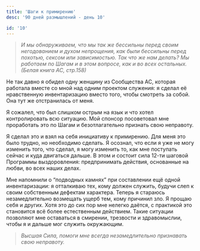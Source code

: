 ```yaml
---
title: 'Шаги к примирению'
desc: '90 дней размышлений - день 10'

id: '10'
---
```


> _И мы обнаруживаем, что мы так же бессильны перед своим негодованием и духом
> непрощения, как были бессильны перед похотью, сексом или зависимостью. Так
> что же нам делать? Мы работаем по Шагам и в этом вопросе, как и во всех
> остальных. (Белая книга АС, стр.158)_

Не так давно я обидел одну женщину из Сообщества АС, которая работала вместе
со мной над одним проектом служения: я сделал её нравственную инвентаризацию
вместо того, чтобы смотреть за собой. Она тут же отстранилась от меня.

Я сожалел, что был слишком острым на язык и что хотел контролировать всю
ситуацию. Мой спонсор посоветовал мне проработать это по Шагам и
безотлагательно признать свою неправоту.

Я сделал это и взял на себя инициативу к примирению. Для меня это было трудно,
но необходимо сделать. Я осознал, что если я уже не могу изменить того, что
сделал, я могу изменить то, как мне поступать сейчас и куда двигаться дальше.
В этом и состоит сила 12-ти шаговой Программы выздоровления: предпринимать
действия, основанные на любви, во всех наших делах.

Мне напомнили о “подводных камнях” при составлении ещё одной инвентаризации: я
отталкиваю тех, кому должен служить, будучи слеп к своим собственным дефектам
характера. Теперь я стараюсь незамедлительно возмещать ущерб тем, кому
причинил зло. Я прощаю себя и других. Хотя это до сих пор мне нелегко даётся,
с практикой это становится всё более естественным действием. Такие ситуации
позволяют мне оставаться в смирении, трезвости и здравомыслии, чтобы я и
дальше мог служить окружающим.

> _Высшая Сила, помоги мне всегда незамедлительно признавать свою неправоту._
